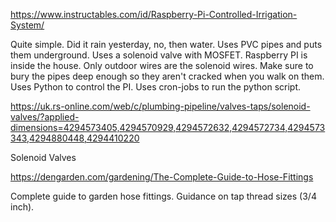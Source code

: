 https://www.instructables.com/id/Raspberry-Pi-Controlled-Irrigation-System/

Quite simple. Did it rain yesterday, no, then water. Uses PVC pipes and puts them underground. Uses a solenoid valve with MOSFET. Raspberry PI is inside the house. Only outdoor wires are the solenoid wires. Make sure to bury the pipes deep enough so they aren't cracked when you walk on them. Uses Python to control the PI. Uses cron-jobs to run the python script.


https://uk.rs-online.com/web/c/plumbing-pipeline/valves-taps/solenoid-valves/?applied-dimensions=4294573405,4294570929,4294572632,4294572734,4294573343,4294880448,4294410220

Solenoid Valves


https://dengarden.com/gardening/The-Complete-Guide-to-Hose-Fittings

Complete guide to garden hose fittings. Guidance on tap thread sizes (3/4 inch).
